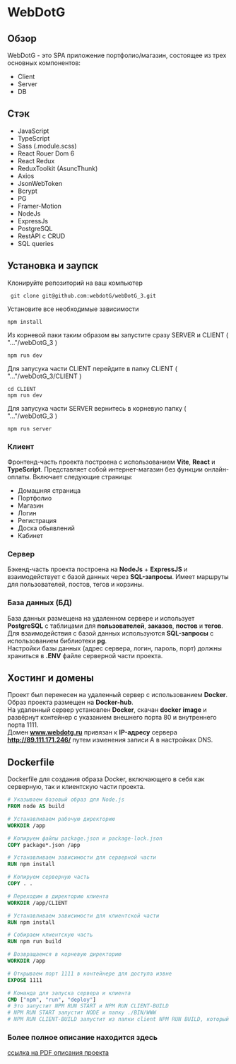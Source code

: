 # WebDotG

## Обзор

WebDotG - это SPA приложение портфолио/магазин, состоящее из трех основных компонентов:  
+ Client
+ Server
+ DB

## Стэк
+ JavaScript
+ TypeScript
+ Sass (.module.scss)
+ React Rouer Dom 6
+ React Redux
+ ReduxToolkit (AsuncThunk)
+ Axios
+ JsonWebToken
+ Bcrypt
+ PG
+ Framer-Motion
+ NodeJs
+ ExpressJs
+ PostgreSQL
+ RestAPI с CRUD
+ SQL queries

## Установка и заупск

Клонируйте репозиторий на ваш компьютер
```
 git clone git@github.com:webdotG/webDotG_3.git
```

Установите все необходимые зависимости
```
npm install
```
 
Из корневой паки таким образом вы запустите сразу SERVER и CLIENT ( "..."/webDotG_3  )
```
npm run dev
```

Для запусука части CLIENT перейдите в папку CLIENT ( "..."/webDotG_3/CLIENT )
```
cd CLIENT
npm run dev
```

Для запусука части SERVER вернитесь в корневую папку ( "..."/webDotG_3 )

```
npm run server
```
 

### Клиент

Фронтенд-часть проекта построена с использованием **Vite**, **React** и **TypeScript**. 
Представляет собой интернет-магазин без функции онлайн-оплаты. 
Включает следующие страницы: 
+ Домашняя страница 
+ Портфолио
+ Магазин 
+ Логин
+ Регистрация
+ Доска обьявлений
+ Кабинет

### Сервер

Бэкенд-часть проекта построена на **NodeJs** + **ExpressJS** и взаимодействует с базой данных через **SQL-запросы**. 
Имеет маршруты для пользователей, постов, тегов и корзины.

### База данных (БД)

База данных размещена на удаленном сервере и использует **PostgreSQL** с таблицами для **пользователей**, **заказов**, **постов** и **тегов**.  
Для взаимодействия с базой данных используются **SQL-запросы** с использованием библиотеки **pg**.  
Настройки базы данных (адрес сервера, логин, пароль, порт) должны храниться в **.ENV** файле серверной части проекта.

## Хостинг и домены

Проект был перенесен на удаленный сервер с использованием **Docker**.  
Образ проекта размещен на **Docker-hub**.  
На удаленный сервер установлен **Docker**, скачан **docker** **image** и развёрнут контейнер с указанием внешнего порта 80 и внутреннего порта 1111.   
Домен **www.webdotg.ru** привязан к **IP-адресу** сервера **http://89.111.171.246/** путем изменения записи A в настройках DNS.

## Dockerfile

Dockerfile для создания образа Docker, включающего в себя как серверную, так и клиентскую части проекта.

```Dockerfile
# Указываем базовый образ для Node.js
FROM node AS build

# Устанавливаем рабочую директорию
WORKDIR /app

# Копируем файлы package.json и package-lock.json
COPY package*.json /app

# Устанавливаем зависимости для серверной части
RUN npm install

# Копируем серверную часть
COPY . .

# Переходим в директорию клиента
WORKDIR /app/CLIENT

# Устанавливаем зависимости для клиентской части
RUN npm install

# Собираем клиентскую часть
RUN npm run build

# Возвращаемся в корневую директорию
WORKDIR /app

# Открываем порт 1111 в контейнере для доступа извне
EXPOSE 1111

# Команда для запуска сервера и клиента
CMD ["npm", "run", "deploy"]
# Это запустит NPM RUN START и NPM RUN CLIENT-BUILD
# NPM RUN START запустит NODE и папку ./BIN/WWW
# NPM RUN CLIENT-BUILD запустит из папки client NPM RUN BUILD, который выполнит TSC && VITE BUILD

```

### Более полное описание находится здесь  
[ссылка на PDF описания проекта](https://github.com/webdotG/project_description_WebDotg3.0/blob/11279c44f40a8dc5a509749d3c1bb9c66c213037/%D0%94%D0%BE%D0%BA%D1%83%D0%BC%D0%B5%D0%BD%D1%82%D0%B0%D1%86%D0%B8%D1%8F%203.0%20WebdotG3.0.pdf)
